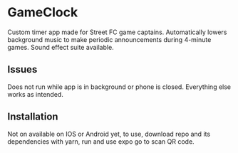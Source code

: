 # GameClock
Custom timer app made for Street FC game captains. Automatically lowers background music to make periodic announcements during 4-minute games. Sound effect suite available.

## Issues
Does not run while app is in background or phone is closed. Everything else works as intended. 

## Installation
Not on available on IOS or Android yet, to use, download repo and its dependencies with yarn, run <yarn start> and use expo go to scan QR code. 
